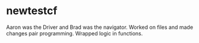 # newtestcf
Aaron was the Driver and Brad was the navigator.  Worked on files and made changes pair programming.  Wrapped logic in functions.